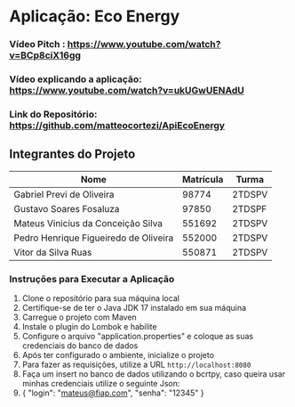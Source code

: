 # Aplicação: Eco Energy

### Vídeo Pitch : https://www.youtube.com/watch?v=BCp8ciX16gg
### Vídeo explicando a aplicação: https://www.youtube.com/watch?v=ukUGwUENAdU

### Link do Repositório: https://github.com/matteocortezi/ApiEcoEnergy

## Integrantes do Projeto

| Nome | Matrícula | Turma |
|------|-----------|-------|
| Gabriel Previ de Oliveira | 98774 | 2TDSPV |
| Gustavo Soares Fosaluza | 97850 | 2TDSPF |
| Mateus Vinicius da Conceição Silva | 551692 | 2TDSPV |
| Pedro Henrique Figueiredo de Oliveira | 552000 | 2TDSPV |
| Vitor da Silva Ruas | 550871 | 2TDSPV |


### Instruções para Executar a Aplicação

1. Clone o repositório para sua máquina local
2. Certifique-se de ter o Java JDK 17 instalado em sua máquina
3. Carregue o projeto com Maven
4. Instale o plugin do Lombok e habilite
5. Configure o arquivo "application.properties" e coloque as suas credenciais do banco de dados
6. Após ter configurado o ambiente, inicialize o projeto
7. Para fazer as requisições, utilize a URL `http://localhost:8080`
8. Faça um insert no banco de dados utilizando o bcrtpy, caso queira usar minhas credenciais utilize o seguinte Json:
9. {
    "login": "mateus@fiap.com",
    "senha": "12345"
}
